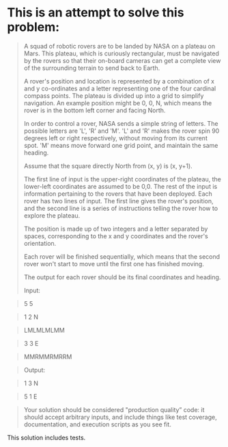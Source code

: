 # This is an attempt to solve this problem:

> A squad of robotic rovers are to be landed by NASA on a plateau on Mars. This plateau, which is curiously rectangular, must be navigated by the rovers so that their on-board cameras can get a complete view of the surrounding terrain to send back to Earth.
>
> A rover's position and location is represented by a combination of x and y co-ordinates and a letter representing one of the four cardinal compass points. The plateau is divided up into a grid to simplify navigation. An example position might be 0, 0, N, which means the rover is in the bottom left corner and facing North.
>
> In order to control a rover, NASA sends a simple string of letters. The possible letters are 'L', 'R' and 'M'. 'L' and 'R' makes the rover spin 90 degrees left or right respectively, without moving from its current spot. 'M' means move forward one grid point, and maintain the same heading.
>
> Assume that the square directly North from (x, y) is (x, y+1).
>
> The first line of input is the upper-right coordinates of the plateau, the lower-left coordinates are assumed to be 0,0. The rest of the input is information pertaining to the rovers that have been deployed. Each rover has two lines of input. The first line gives the rover's position, and the second line is a series of instructions telling the rover how to explore the plateau.
>
> The position is made up of two integers and a letter separated by spaces, corresponding to the x and y coordinates and the rover's orientation.
>
> Each rover will be finished sequentially, which means that the second rover won't start to move until the first one has finished moving.
>
> The output for each rover should be its final coordinates and heading.
>
> Input:

> 5 5

> 1 2 N

> LMLMLMLMM

> 3 3 E

> MMRMMRMRRM

> Output:

> 1 3 N

> 5 1 E

> Your solution should be considered "production quality” code: it should accept arbitrary inputs, and include things like test coverage, documentation, and execution scripts as you see fit.

This solution includes tests.
